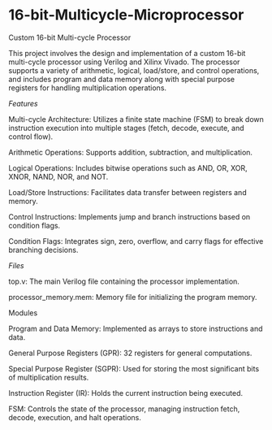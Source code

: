 # 16-bit-Multicycle-Microprocessor

Custom 16-bit Multi-cycle Processor

This project involves the design and implementation of a custom 16-bit multi-cycle processor using Verilog and Xilinx Vivado. The processor supports a variety of arithmetic, logical, load/store, and control operations, and includes program and data memory along with special purpose registers for handling multiplication operations.

*Features*

Multi-cycle Architecture: Utilizes a finite state machine (FSM) to break down instruction execution into multiple stages (fetch, decode, execute, and control flow).

Arithmetic Operations: Supports addition, subtraction, and multiplication.

Logical Operations: Includes bitwise operations such as AND, OR, XOR, XNOR, NAND, NOR, and NOT.

Load/Store Instructions: Facilitates data transfer between registers and memory.

Control Instructions: Implements jump and branch instructions based on condition flags.

Condition Flags: Integrates sign, zero, overflow, and carry flags for effective branching decisions.

*Files*

top.v: The main Verilog file containing the processor implementation.

processor_memory.mem: Memory file for initializing the program memory.

Modules

Program and Data Memory: Implemented as arrays to store instructions and data.

General Purpose Registers (GPR): 32 registers for general computations.

Special Purpose Register (SGPR): Used for storing the most significant bits of multiplication results.

Instruction Register (IR): Holds the current instruction being executed.

FSM: Controls the state of the processor, managing instruction fetch, decode, execution, and halt operations.
